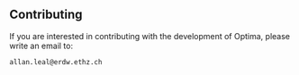 Contributing
------------

If you are interested in contributing with the development of Optima,
please write an email to:

    allan.leal@erdw.ethz.ch
